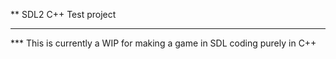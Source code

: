 ** SDL2 C++ Test project
* * *
*** This is currently a WIP for making a game in SDL coding purely in C++

